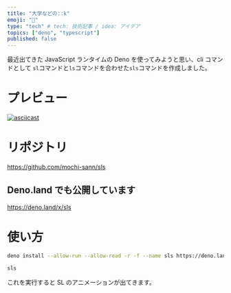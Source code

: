 ```yaml
---
title: "大学などの::k"
emoji: "🚂"
type: "tech" # tech: 技術記事 / idea: アイデア
topics: ["deno", "typescript"]
published: false
---
```


最近出てきた JavaScript ランタイムの Deno を使ってみようと思い、cli コマンドとして `sl`コマンドと`ls`コマンドを合わせた`sls`コマンドを作成しました。

# プレビュー

[![asciicast](https://asciinema.org/a/bs7b3eiVOz8ciOFIcr4O51o3M.svg)](https://asciinema.org/a/bs7b3eiVOz8ciOFIcr4O51o3M)

# リポジトリ

https://github.com/mochi-sann/sls

## Deno.land でも公開しています

https://deno.land/x/sls

# 使い方

```bash
deno install --allow-run --allow-read -r -f --name sls https://deno.land/x/sls/cli.ts

sls
```

これを実行すると SL のアニメーションが出てきます。
